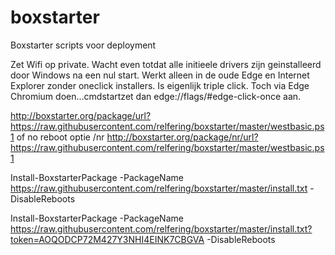 # boxstarter
Boxstarter scripts voor deployment

Zet Wifi op private.
Wacht even totdat alle initieele drivers zijn geinstalleerd door Windows na een nul start.
Werkt alleen in de oude Edge en Internet Explorer zonder oneclick installers. Is eigenlijk triple click.
Toch via Edge Chromium doen...cmdstartzet dan edge://flags/#edge-click-once aan.

http://boxstarter.org/package/url?https://raw.githubusercontent.com/relfering/boxstarter/master/westbasic.ps1
of no reboot optie /nr
http://boxstarter.org/package/nr/url?https://raw.githubusercontent.com/relfering/boxstarter/master/westbasic.ps1


Install-BoxstarterPackage -PackageName https://raw.githubusercontent.com/relfering/boxstarter/master/install.txt -DisableReboots

Install-BoxstarterPackage -PackageName https://raw.githubusercontent.com/relfering/boxstarter/master/install.txt?token=AOQODCP72M427Y3NHI4EINK7CBGVA -DisableReboots
